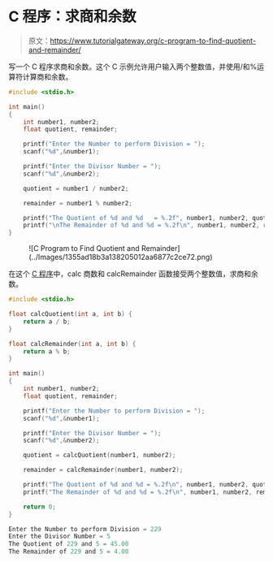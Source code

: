 # C 程序：求商和余数

> 原文：<https://www.tutorialgateway.org/c-program-to-find-quotient-and-remainder/>

写一个 C 程序求商和余数。这个 C 示例允许用户输入两个整数值，并使用/和%运算符计算商和余数。

```c
#include <stdio.h>

int main()
{
    int number1, number2;
    float quotient, remainder;

    printf("Enter the Number to perform Division = ");
    scanf("%d",&number1);

    printf("Enter the Divisor Number = ");
    scanf("%d",&number2);

    quotient = number1 / number2;

    remainder = number1 % number2;

    printf("The Quotient of %d and %d   = %.2f", number1, number2, quotient); 
    printf("\nThe Remainder of %d and %d = %.2f\n", number1, number2, remainder);
}
```

<figure class="wp-block-image size-large">![C Program to Find Quotient and Remainder](../Images/1355ad18b3a138205012aa6877c2ce72.png)</figure>

在这个 [C 程序](https://www.tutorialgateway.org/c-programming-examples/)中，calc 商数和 calcRemainder 函数接受两个整数值，求商和余数。

```c
#include <stdio.h>

float calcQuotient(int a, int b) {
    return a / b;
}

float calcRemainder(int a, int b) {
    return a % b;
}

int main()
{
    int number1, number2;
    float quotient, remainder;

    printf("Enter the Number to perform Division = ");
    scanf("%d",&number1);

    printf("Enter the Divisor Number = ");
    scanf("%d",&number2);

    quotient = calcQuotient(number1, number2);

    remainder = calcRemainder(number1, number2);

    printf("The Quotient of %d and %d = %.2f\n", number1, number2, quotient); 
    printf("The Remainder of %d and %d = %.2f\n", number1, number2, remainder);

    return 0;
}
```

```c
Enter the Number to perform Division = 229
Enter the Divisor Number = 5
The Quotient of 229 and 5 = 45.00
The Remainder of 229 and 5 = 4.00
```